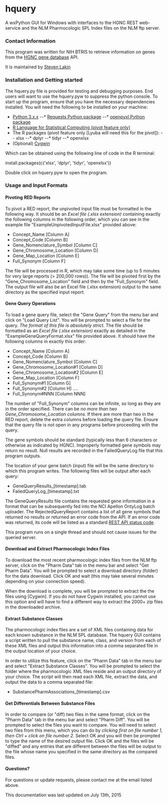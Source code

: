 # hquery
A wxPython GUI for Windows with interfaces to the HGNC REST web-service and
the NLM Pharmocologic SPL Index files on the NLM ftp server.

### Contact Information

This program was written for NIH BTRIS to retrieve information on genes from
the [HGNC gene database](http://www.genenames.org/) API.

It is maintained by [Steven Lakin](mailto:Steven.Lakin@colostate.edu)

### Installation and Getting started

The hquery.py file is provided for testing and debugging purposes.  End users
will want to use the hquery.pyw to suppress the python console.  To start up
the program, ensure that you have the necessary dependencies installed.  You 
will need the following to be installed on your machine:

- [Python 3.x.x](https://www.python.org/downloads/)
--* [Requests Python package](http://docs.python-requests.org/en/latest/user/install/#install)
--* [openpyxl Python package](https://openpyxl.readthedocs.org/en/latest/#Installation)
- [R Language for Statistical Computing (pivot feature only)](http://cran.r-project.org/mirrors.html)
- The R packages (pivot feature only [Lyuba will need this for the pivot]):
-- xlsx
--* dplyr
--* tidyr
--* openxlsx
- (Optional) [Cygwin](http://cygwin.com/install.html)

Which can be obtained using the following line of code in the R terminal:

install.packages(c('xlsx', 'dplyr', 'tidyr', 'openxlsx'))

Double click on hquery.pyw to open the program.  

### Usage and Input Formats

#### Pivoting RED Reports

To pivot a RED report, the unpivoted input file must be formatted in the
following way.  It should be an *Excel file (.xlsx extension)* containing
exactly the following columns in the following order, which you can see in the
example file "ExampleUnpivotedInputFile.xlsx" provided above:

+ Concept_Name [Column A]
+ Concept_Code [Column B]
+ Gene_Nomenclature_Symbol [Column C]
+ Gene_Chromosome_Location [Column D]
+ Gene_Map_Location [Column E]
+ Full_Synonym [Column F]

The file will be processed in R, which may take some time (up to 5 minutes
for very large reports (> 200,000 rows)).  The file will be pivoted first by
the "Gene_Chromosome_Location" field and then by the "Full_Synonym" field.  The
output file will also be an Excel file (.xlsx extension) output to the same
directory as the specified input report.

#### Gene Query Operations

To load a gene query file, select the "Gene Query" from the menu bar and click
on "Load Query List".  You will be prompted to select a file for the query.
*The format of this file is absolutely strict.*  The file should be formatted
as an *Excel file (.xlsx extension)* exactly as detailed in the
"ExampleGeneQueryFormat.xlsx" file provided above.  It should have the following
columns in exactly this order:

+ Concept_Name [Column A]
+ Concept_Code [Column B]
+ Gene_Nomenclature_Symbol [Column C]
+ Gene_Chromosome_Location#1 [Column D]
+ Gene_Chromosome_Location#2 [Column E]
+ Gene_Map_Location [Column F]
+ Full_Synonym#1 [Column G]
+ Full_Synonym#2 [Column H]
....
+ Full_Synonym#NNN [Column NNN]

The number of "Full_Synonym" columns can be infinite, so long as they are in the
order specified.  There can be *no more than two Gene_Chromosome_Location
columns.*  If there are more than two in the RED report, delete the extra columns
before loading the query file.  Ensure that the query file is not open in any
programs before proceeding with the query.

The gene symbols should be standard (typically less than 6 characters or otherwise as
indicated by HGNC).  Improperly formatted gene symbols may return no result.
Null results are recorded in the FailedQueryLog file that this program
outputs.

The location of your gene batch (input) file will be the same directory to which
this program writes.  The following files will be output after each query:

+ GeneQueryResults_[timestamp].tab
+ FailedQueryLog_[timestamp].txt

The GeneQueryResults file contains the requested gene information in a format
that can be subsequently fed into the NCI Apellon OntyLog batch uploader. The
RejectedQueryReport contains a list of all gene symbols that returned no results
or returned an error code from the API.  If an error code was returned, its
code will be listed as a standard [REST API status code](http://www.restapitutorial.com/httpstatuscodes.html).

This program runs on a single thread and should not cause issues for the queried server.

#### Download and Extract Pharmocologic Index Files

To download the most recent pharmocologic index files from the NLM ftp server,
click on the "Pharm Data" tab in the menu bar and select "Get Pharm Data".
You will be prompted to select a download directory (folder) for the data
download.  Click OK and wait (this may take several minutes depending on
your connection speed).  

When the download is complete, you will be prompted
to extract the the files using [Cygwin].  If you do not have Cygwin installed,
you cannot use this option and will have to find a different way to extract
the 2000+ zip files in the downloaded archive.

#### Extract Substance Classes

The pharmocologic index files are a set of XML files containing data for each
known substance in the NLM SPL database.  The hquery GUI contains a script
written to pull the substance name, class, and version from each of these XML
files and output this information into a comma separated file in the
output location of your choice.

In order to utilize this feature, click on the "Pharm Data" tab in the menu bar
and select "Extract Substance Classes".  You will be prompted to select the
folder where the pharmocologic XML files reside and an output directory of your
choice.  The script will then read each XML file, extract the data, and output
the data to a comma separated file:

+ SubstancePharmAssociations_[timestamp].csv

#### Get Differentials Between Substance Files

In order to compare (or "diff) two files in the same format, click on the
"Pharm Data" tab in the menu bar and select "Pharm Diff".  You will be prompted
to select the files you want to compare.  You will need to select two files
from this menu, which you can do by *clicking first on file number 1, then
Ctrl + click on file number 2.*  Select OK and you will then be prompted to
type the name of the desired output file.  Click OK and the files will be "diffed"
and any entries that are different between the files will be output to the file
whose name you specified in the same directory as the compared files.

#### Questions?

For questions or update requests, please contact me at the email listed above.

This documentation was last updated on July 13th, 2015